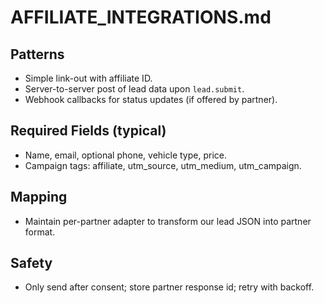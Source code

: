 # AFFILIATE_INTEGRATIONS.md

## Patterns

- Simple link-out with affiliate ID.
- Server-to-server post of lead data upon `lead.submit`.
- Webhook callbacks for status updates (if offered by partner).

## Required Fields (typical)

- Name, email, optional phone, vehicle type, price.
- Campaign tags: affiliate, utm_source, utm_medium, utm_campaign.

## Mapping

- Maintain per-partner adapter to transform our lead JSON into partner format.

## Safety

- Only send after consent; store partner response id; retry with backoff.
